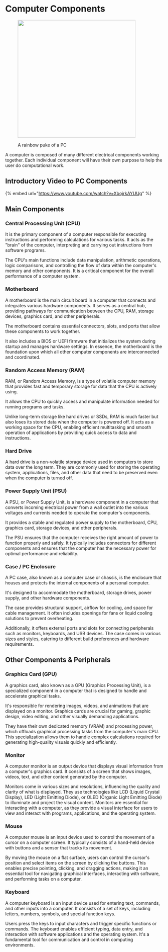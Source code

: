 # Computer Components

<figure><img src="https://images.unsplash.com/photo-1597872200969-2b65d56bd16b?crop=entropy&#x26;cs=srgb&#x26;fm=jpg&#x26;ixid=M3wxOTcwMjR8MHwxfHNlYXJjaHwyfHxnYW1pbmclMjBwY3xlbnwwfHx8fDE2OTMyNjM3MDF8MA&#x26;ixlib=rb-4.0.3&#x26;q=85" alt="" width="375"><figcaption><p>A rainbow puke of a PC</p></figcaption></figure>

A computer is composed of many different electrical components working together. Each individual component will have their own purpose to help the user do computational work.

## Introductory Video to PC Components

{% embed url="https://www.youtube.com/watch?v=XbojrkAYUUg" %}

## Main Components

### Central Processing Unit (CPU)

It is the primary component of a computer responsible for executing instructions and performing calculations for various tasks. It acts as the "brain" of the computer, interpreting and carrying out instructions from software programs.&#x20;

The CPU's main functions include data manipulation, arithmetic operations, logic comparisons, and controlling the flow of data within the computer's memory and other components. It is a critical component for the overall performance of a computer system.

### Motherboard

A motherboard is the main circuit board in a computer that connects and integrates various hardware components. It serves as a central hub, providing pathways for communication between the CPU, RAM, storage devices, graphics card, and other peripherals.

The motherboard contains essential connectors, slots, and ports that allow these components to work together.&#x20;

It also includes a BIOS or UEFI firmware that initializes the system during startup and manages hardware settings. In essence, the motherboard is the foundation upon which all other computer components are interconnected and coordinated.

### Random Access Memory (RAM)

RAM, or Random Access Memory, is a type of volatile computer memory that provides fast and temporary storage for data that the CPU is actively using.&#x20;

It allows the CPU to quickly access and manipulate information needed for running programs and tasks.&#x20;

Unlike long-term storage like hard drives or SSDs, RAM is much faster but also loses its stored data when the computer is powered off. It acts as a working space for the CPU, enabling efficient multitasking and smooth operation of applications by providing quick access to data and instructions.

### Hard Drive

A hard drive is a non-volatile storage device used in computers to store data over the long term. They are commonly used for storing the operating system, applications, files, and other data that need to be preserved even when the computer is turned off.

### Power Supply Unit (PSU)

A PSU, or Power Supply Unit, is a hardware component in a computer that converts incoming electrical power from a wall outlet into the various voltages and currents needed to operate the computer's components.&#x20;

It provides a stable and regulated power supply to the motherboard, CPU, graphics card, storage devices, and other peripherals.&#x20;

The PSU ensures that the computer receives the right amount of power to function properly and safely. It typically includes connectors for different components and ensures that the computer has the necessary power for optimal performance and reliability.

### Case / PC Enclosure

A PC case, also known as a computer case or chassis, is the enclosure that houses and protects the internal components of a personal computer.&#x20;

It's designed to accommodate the motherboard, storage drives, power supply, and other hardware components.&#x20;

The case provides structural support, airflow for cooling, and space for cable management. It often includes openings for fans or liquid cooling solutions to prevent overheating.&#x20;

Additionally, it offers external ports and slots for connecting peripherals such as monitors, keyboards, and USB devices. The case comes in various sizes and styles, catering to different build preferences and hardware requirements.

## Other Components & Peripherals

### Graphics Card (GPU)

A graphics card, also known as a GPU (Graphics Processing Unit), is a specialized component in a computer that is designed to handle and accelerate graphical tasks.&#x20;

It's responsible for rendering images, videos, and animations that are displayed on a monitor. Graphics cards are crucial for gaming, graphic design, video editing, and other visually demanding applications.&#x20;

They have their own dedicated memory (VRAM) and processing power, which offloads graphical processing tasks from the computer's main CPU. This specialization allows them to handle complex calculations required for generating high-quality visuals quickly and efficiently.

### Monitor

A computer monitor is an output device that displays visual information from a computer's graphics card. It consists of a screen that shows images, videos, text, and other content generated by the computer.&#x20;

Monitors come in various sizes and resolutions, influencing the quality and clarity of what is displayed. They use technologies like LCD (Liquid Crystal Display), LED (Light Emitting Diode), or OLED (Organic Light Emitting Diode) to illuminate and project the visual content. Monitors are essential for interacting with a computer, as they provide a visual interface for users to view and interact with programs, applications, and the operating system.

### Mouse

A computer mouse is an input device used to control the movement of a cursor on a computer screen. It typically consists of a hand-held device with buttons and a sensor that tracks its movement.&#x20;

By moving the mouse on a flat surface, users can control the cursor's position and select items on the screen by clicking the buttons. This enables precise pointing, clicking, and dragging actions, making it an essential tool for navigating graphical interfaces, interacting with software, and performing tasks on a computer.

### Keyboard

A computer keyboard is an input device used for entering text, commands, and other inputs into a computer. It consists of a set of keys, including letters, numbers, symbols, and special function keys.&#x20;

Users press the keys to input characters and trigger specific functions or commands. The keyboard enables efficient typing, data entry, and interaction with software applications and the operating system. It's a fundamental tool for communication and control in computing environments.
